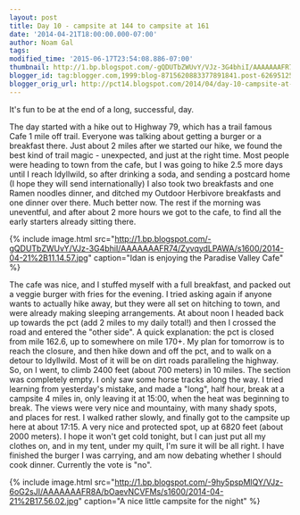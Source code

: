 ```yaml
---
layout: post
title: Day 10 - campsite at 144 to campsite at 161
date: '2014-04-21T18:00:00.000-07:00'
author: Noam Gal
tags:
modified_time: '2015-06-17T23:54:08.886-07:00'
thumbnail: http://1.bp.blogspot.com/-gQDUTbZWUvY/VJz-3G4bhiI/AAAAAAAFR74/ZyvqydLPAWA/s72-c/2014-04-21%2B11.14.57.jpg
blogger_id: tag:blogger.com,1999:blog-8715620883377891841.post-6269512580271877436
blogger_orig_url: http://pct14.blogspot.com/2014/04/day-10-campsite-at-144-to-campsite-at.html
---
```


It's fun to be at the end of a long, successful, day.

The day started with a hike out to Highway 79, which has a trail famous Cafe 1 mile off trail. Everyone was talking about getting a burger or a breakfast there. Just about 2 miles after we started our hike, we found the best kind of trail magic - unexpected, and just at the right time. Most people were heading to town from the cafe, but I was going to hike 2.5 more days until I reach Idyllwild, so after drinking a soda, and sending a postcard home (I hope they will send internationally) I also took two breakfasts and one Ramen noodles dinner, and ditched my Outdoor Herbivore breakfasts and one dinner over there. Much better now. The rest if the morning was uneventful, and after about 2 more hours we got to the cafe, to find all the early starters already sitting there.

{% include image.html src="http://1.bp.blogspot.com/-gQDUTbZWUvY/VJz-3G4bhiI/AAAAAAAFR74/ZyvqydLPAWA/s1600/2014-04-21%2B11.14.57.jpg" caption="Idan is enjoying the Paradise Valley Cafe" %}

The cafe was nice, and I stuffed myself with a full breakfast, and packed out a veggie burger with fries for the evening. I tried asking again if anyone wants to actually hike away, but they were all set on hitching to town, and were already making sleeping arrangements. At about noon I headed back up towards the pct (add 2 miles to my daily total!) and then I crossed the road and entered the "other side". A quick explanation: the pct is closed from mile 162.6, up to somewhere on mile 170+. My plan for tomorrow is to reach the closure, and then hike down and off the pct, and to walk on a detour to Idyllwild. Most of it will be on dirt roads paralleling the highway. So, on I went, to climb 2400 feet (about 700 meters) in 10 miles. The section was completely empty. I only saw some horse tracks along the way. I tried learning from yesterday's mistake, and made a "long", half hour, break at a campsite 4 miles in, only leaving it at 15:00, when the heat was beginning to break. The views were very nice and mountainy, with many shady spots, and places for rest. I walked rather slowly, and finally got to the campsite up here at about 17:15. A very nice and protected spot, up at 6820 feet (about 2000 meters). I hope it won't get cold tonight, but I can just put all my clothes on, and in my tent, under my quilt, I'm sure it will be all right. I have finished the burger I was carrying, and am now debating whether I should cook dinner. Currently the vote is "no".

{% include image.html src="http://1.bp.blogspot.com/-9hy5pspMlQY/VJz-6oG2sJI/AAAAAAAFR8A/bOaevNCVFMs/s1600/2014-04-21%2B17.56.02.jpg" caption="A nice little campsite for the night" %}
